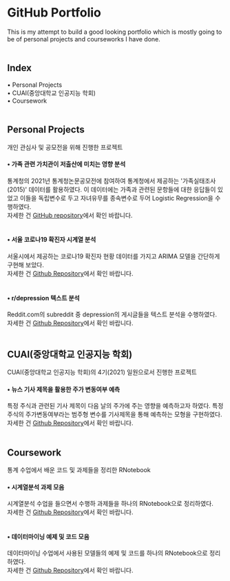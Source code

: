 # GitHub Portfolio

This is my attempt to build a good looking portfolio which is mostly going to be of personal projects and courseworks I have done.  
<br/>



## Index

• Personal Projects  
• CUAI(중앙대학교 인공지능 학회)  
• Coursework  
<br/>



## Personal Projects

개인 관심사 및 공모전을 위해 진행한 프로젝트


#### • 가족 관련 가치관이 저출산에 미치는 영향 분석

통계청의 2021년 통계청논문공모전에 참여하여 통계청에서 제공하는 '가족실태조사(2015)' 데이터를 활용하였다. 이 데이터에는 가족과 관련된 문항들에 대한 응답들이 있었고 이들을 독립변수로 두고 자녀유무를 종속변수로 두어 Logistic Regression을 수행하였다.  
자세한 건 [GitHub repository](https://github.com/jaeyonggy/R-Fertility)에서 확인 바랍니다.  
<br/>


#### • 서울 코로나19 확진자 시계열 분석

서울시에서 제공하는 코로나19 확진자 현황 데이터를 가지고 ARIMA 모델을 간단하게 구현해 보았다.  
자세한 건 [Github Repository](https://github.com/jaeyonggy/TimeSeries-SeoulCovid-19)에서 확인 바랍니다.  
<br/>


#### • r/depression 텍스트 분석

Reddit.com의 subreddit 중 depression의 게시글들을 텍스트 분석을 수행하였다.  
자세한 건 [Github Repository](https://github.com/jaeyonggy/Project-RedditDepressionTextAnalysis)에서 확인 바랍니다.  
<br/>



## CUAI(중앙대학교 인공지능 학회)

CUAI(중앙대학교 인공지능 학회)의 4기(2021) 일원으로서 진행한 프로젝트


#### • 뉴스 기사 제목을 활용한 주가 변동여부 예측

특정 주식과 관련된 기사 제목이 다음 날의 주가에 주는 영향을 예측하고자 하였다. 특정 주식의 주가변동여부라는 범주형 변수를 기사제목을 통해 예측하는 모형을 구현하였다.  
자세한 건 [Github Repository](https://github.com/jaeyonggy/CUAI-Headlines_TextAnalysis_For_StockPrice_Prediction)에서 확인 바랍니다.  
<br/>



## Coursework

통계 수업에서 배운 코드 및 과제들을 정리한 RNotebook


#### • 시계열분석 과제 모음 

시계열분석 수업을 들으면서 수행하 과제들을 하나의 RNotebook으로 정리하였다.  
자세한 건 [Github Repository](https://github.com/jaeyonggy/Coursework)에서 확인 바랍니다.  
<br/>


#### • 데이터마이닝 예제 및 코드 모음 

데이터마이닝 수업에서 사용된 모델들의 예제 및 코드를 하나의 RNotebook으로 정리하였다.  
자세한 건 [Github Repository](https://github.com/jaeyonggy/Coursework)에서 확인 바랍니다.  
<br/>




